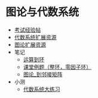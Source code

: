 # 图论与代数系统

- [考试经验帖](docs/课内笔记/大二下/图论与代数系统/考试经验帖.md)
- [代数系统扩展资源](docs/课内笔记/大二下/图论与代数系统/代数系统扩展资源.md)
- [图论扩展资源](docs/课内笔记/大二下/图论与代数系统/图论扩展资源.md)
- 笔记
  - [运算到环](docs/课内笔记/大二下/图论与代数系统/笔记/运算到环.md)
  - [课堂例题（整环，零因子环）](docs/课内笔记/大二下/图论与代数系统/笔记/课堂例题（整环，零因子环）.md)
  - [图论_到邻接矩阵](docs/课内笔记/大二下/图论与代数系统/笔记/图论_到邻接矩阵.md)
- 小测
  - [代数系统大练习](docs/课内笔记/大二下/图论与代数系统/小测/代数系统大练习.md)
